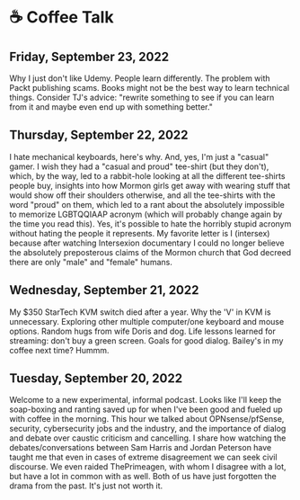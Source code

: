 # ☕ Coffee Talk

## Friday, September 23, 2022

Why I just don't like Udemy. People learn differently. The problem with Packt
publishing scams. Books might not be the best way to learn technical
things. Consider TJ's advice: "rewrite something to see if you
can learn from it and maybe even end up with something better."

## Thursday, September 22, 2022

I hate mechanical keyboards, here's why. And, yes, I'm just a "casual"
gamer. I wish they had a "casual and proud" tee-shirt (but they don't),
which, by the way, led to a rabbit-hole looking at all the different
tee-shirts people buy, insights into how Mormon girls get away with
wearing stuff that would show off their shoulders otherwise, and all the
tee-shirts with the word "proud" on them, which led to a rant about the
absolutely impossible to memorize LGBTQQIAAP acronym (which will
probably change again by the time you read this). Yes, it's possible to
hate the horribly stupid acronym without hating the people it
represents. My favorite letter is I (intersex) because after watching
Intersexion documentary I could no longer believe the absolutely
preposterous claims of the Mormon church that God decreed there are only
"male" and "female" humans.

## Wednesday, September 21, 2022

My \$350 StarTech KVM switch died after a year. Why the 'V' in KVM is
unnecessary. Exploring other multiple computer/one keyboard and mouse
options. Random hugs from wife Doris and dog. Life lessons learned for
streaming: don't buy a green screen. Goals for good dialog. Bailey's in
my coffee next time? Hummm.

## Tuesday, September 20, 2022

Welcome to a new experimental, informal podcast. Looks like I'll keep
the soap-boxing and ranting saved up for when I've been good and fueled
up with coffee in the morning. This hour we talked about
OPNsense/pfSense, security, cybersecurity jobs and the industry, and the
importance of dialog and debate over caustic criticism and cancelling. I
share how watching the debates/conversations between Sam Harris and
Jordan Peterson have taught me that even in cases of extreme
disagreement we can seek civil discourse. We even raided ThePrimeagen,
with whom I disagree with a lot, but have a lot in common with as well.
Both of us have just forgotten the drama from the past. It's just not
worth it.
